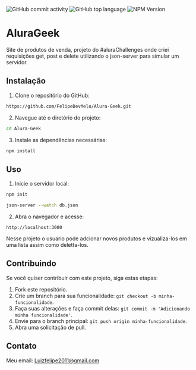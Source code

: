 ![GitHub commit activity](https://img.shields.io/github/commit-activity/t/FelipeDevMelo/Alura-Geek)
![GitHub top language](https://img.shields.io/github/languages/top/FelipeDevMelo/Alura-Geek)
![NPM Version](https://img.shields.io/npm/v/json-server)


# AluraGeek

Site de produtos de venda, projeto do #aluraChallenges onde criei requisições get, post e delete utilizando o json-server para simular um servidor.
## Instalação

1. Clone o repositório do GitHub:

```bash
https://github.com/FelipeDevMelo/Alura-Geek.git
```

2. Navegue até o diretório do projeto:

```bash
cd Alura-Geek
```

3. Instale as dependências necessárias:

```bash
npm install
```

## Uso

1. Inicie o servidor local:

```bash
npm init
```

```bash
json-server --watch db.json
```

2. Abra o navegador e acesse:

```
http://localhost:3000
```

Nesse projeto o usuario pode adcionar novos produtos e vizualiza-los em uma lista assim como deletta-los.

## Contribuindo

Se você quiser contribuir com este projeto, siga estas etapas:

1. Fork este repositório.
2. Crie um branch para sua funcionalidade: `git checkout -b minha-funcionalidade`.
3. Faça suas alterações e faça commit delas: `git commit -m 'Adicionando minha funcionalidade'`.
4. Envie para o branch principal: `git push origin minha-funcionalidade`.
5. Abra uma solicitação de pull.



## Contato
Meu email: Luizfelipe2011@gmail.com

```

